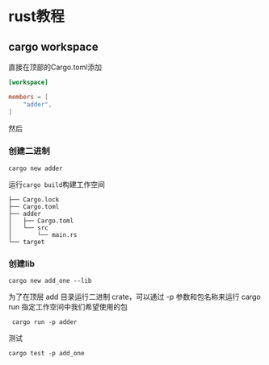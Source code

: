 # rust教程

## cargo workspace
直接在顶部的Cargo.toml添加
```toml
[workspace]

members = [
    "adder",
]


```

然后

### 创建二进制

```shell
cargo new adder
```
运行`cargo build`构建工作空间
```text
├── Cargo.lock
├── Cargo.toml
├── adder
│   ├── Cargo.toml
│   └── src
│       └── main.rs
└── target

```
### 创建lib
```shell
cargo new add_one --lib
```

为了在顶层 add 目录运行二进制 crate，可以通过 -p 参数和包名称来运行 cargo run 指定工作空间中我们希望使用的包
```shell
 cargo run -p adder
```

测试
```shell
cargo test -p add_one
```